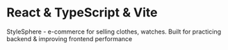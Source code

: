 # React & TypeScript & Vite
StyleSphere - e-commerce for selling clothes, watches. Built for practicing backend & improving frontend performance
